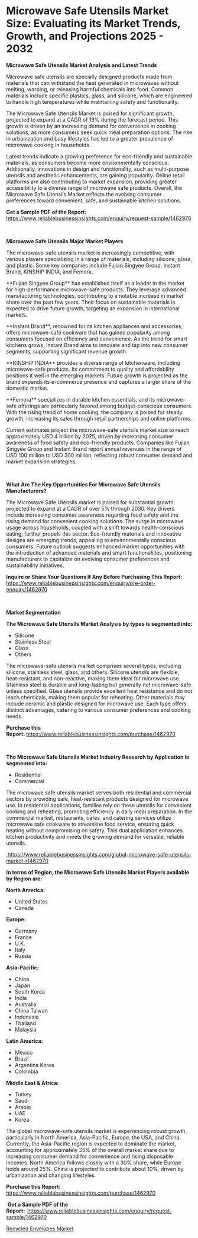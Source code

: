 <p><h1>Microwave Safe Utensils Market Size: Evaluating its Market Trends, Growth, and Projections 2025 - 2032</h1></p><p><strong>Microwave Safe Utensils Market Analysis and Latest Trends</strong></p>
<p><p>Microwave safe utensils are specially designed products made from materials that can withstand the heat generated in microwaves without melting, warping, or releasing harmful chemicals into food. Common materials include specific plastics, glass, and silicone, which are engineered to handle high temperatures while maintaining safety and functionality. </p><p>The Microwave Safe Utensils Market is poised for significant growth, projected to expand at a CAGR of 13% during the forecast period. This growth is driven by an increasing demand for convenience in cooking solutions, as more consumers seek quick meal preparation options. The rise in urbanization and busy lifestyles has led to a greater prevalence of microwave cooking in households. </p><p>Latest trends indicate a growing preference for eco-friendly and sustainable materials, as consumers become more environmentally conscious. Additionally, innovations in design and functionality, such as multi-purpose utensils and aesthetic enhancements, are gaining popularity. Online retail platforms are also contributing to market expansion, providing greater accessibility to a diverse range of microwave safe products. Overall, the Microwave Safe Utensils Market reflects the evolving consumer preferences toward convenient, safe, and sustainable kitchen solutions.</p></p>
<p><strong>Get a Sample PDF of the Report:&nbsp;</strong> <a href="https://www.reliablebusinessinsights.com/enquiry/request-sample/1462970?utm_campaign=2268&utm_medium=2&utm_source=Github&utm_content=ia&utm_term=04042025&utm_id=microwave-safe-utensils">https://www.reliablebusinessinsights.com/enquiry/request-sample/1462970</a></p>
<p>&nbsp;</p>
<p><strong>Microwave Safe Utensils Major Market Players</strong></p>
<p><p>The microwave-safe utensils market is increasingly competitive, with various players specializing in a range of materials, including silicone, glass, and plastic. Some key companies include Fujian Singyee Group, Instant Brand, KINSHIP INDIA, and Femora. </p><p>**Fujian Singyee Group** has established itself as a leader in the market for high-performance microwave-safe products. They leverage advanced manufacturing technologies, contributing to a notable increase in market share over the past few years. Their focus on sustainable materials is expected to drive future growth, targeting an expansion in international markets.</p><p>**Instant Brand**, renowned for its kitchen appliances and accessories, offers microwave-safe cookware that has gained popularity among consumers focused on efficiency and convenience. As the trend for smart kitchens grows, Instant Brand aims to innovate and tap into new consumer segments, supporting significant revenue growth.</p><p>**KINSHIP INDIA** provides a diverse range of kitchenware, including microwave-safe products. Its commitment to quality and affordability positions it well in the emerging markets. Future growth is projected as the brand expands its e-commerce presence and captures a larger share of the domestic market.</p><p>**Femora** specializes in durable kitchen essentials, and its microwave-safe offerings are particularly favored among budget-conscious consumers. With the rising trend of home cooking, the company is poised for steady growth, increasing its sales through retail partnerships and online platforms.</p><p>Current estimates project the microwave-safe utensils market size to reach approximately USD 4 billion by 2025, driven by increasing consumer awareness of food safety and eco-friendly products. Companies like Fujian Singyee Group and Instant Brand report annual revenues in the range of USD 100 million to USD 300 million, reflecting robust consumer demand and market expansion strategies.</p></p>
<p>&nbsp;</p>
<p><strong>What Are The Key Opportunities For Microwave Safe Utensils Manufacturers?</strong></p>
<p><p>The Microwave Safe Utensils market is poised for substantial growth, projected to expand at a CAGR of over 5% through 2030. Key drivers include increasing consumer awareness regarding food safety and the rising demand for convenient cooking solutions. The surge in microwave usage across households, coupled with a shift towards health-conscious eating, further propels this sector. Eco-friendly materials and innovative designs are emerging trends, appealing to environmentally conscious consumers. Future outlook suggests enhanced market opportunities with the introduction of advanced materials and smart functionalities, positioning manufacturers to capitalize on evolving consumer preferences and sustainability initiatives.</p></p>
<p><strong>Inquire or Share Your Questions If Any Before Purchasing This Report:</strong> <a href="https://www.reliablebusinessinsights.com/enquiry/pre-order-enquiry/1462970?utm_campaign=2268&utm_medium=2&utm_source=Github&utm_content=ia&utm_term=04042025&utm_id=microwave-safe-utensils">https://www.reliablebusinessinsights.com/enquiry/pre-order-enquiry/1462970</a></p>
<p>&nbsp;</p>
<p><strong>Market Segmentation</strong></p>
<p><strong>The Microwave Safe Utensils Market Analysis by types is segmented into:</strong></p>
<p><ul><li>Silicone</li><li>Stainless Steel</li><li>Glass</li><li>Others</li></ul></p>
<p><p>The microwave-safe utensils market comprises several types, including silicone, stainless steel, glass, and others. Silicone utensils are flexible, heat-resistant, and non-reactive, making them ideal for microwave use. Stainless steel is durable and long-lasting but generally not microwave-safe unless specified. Glass utensils provide excellent heat resistance and do not leach chemicals, making them popular for reheating. Other materials may include ceramic and plastic designed for microwave use. Each type offers distinct advantages, catering to various consumer preferences and cooking needs.</p></p>
<p><strong>Purchase this Report:&nbsp;</strong><a href="https://www.reliablebusinessinsights.com/purchase/1462970?utm_campaign=2268&utm_medium=2&utm_source=Github&utm_content=ia&utm_term=04042025&utm_id=microwave-safe-utensils">https://www.reliablebusinessinsights.com/purchase/1462970</a></p>
<p>&nbsp;</p>
<p><strong>The Microwave Safe Utensils Market Industry Research by Application is segmented into:</strong></p>
<p><ul><li>Residential</li><li>Commercial</li></ul></p>
<p><p>The microwave safe utensils market serves both residential and commercial sectors by providing safe, heat-resistant products designed for microwave use. In residential applications, families rely on these utensils for convenient cooking and reheating, promoting efficiency in daily meal preparation. In the commercial market, restaurants, cafes, and catering services utilize microwave safe cookware to streamline food service, ensuring quick heating without compromising on safety. This dual application enhances kitchen productivity and meets the growing demand for versatile, reliable utensils.</p></p>
<p><a href="https://www.reliablebusinessinsights.com/global-microwave-safe-utensils-market-r1462970?utm_campaign=2268&utm_medium=2&utm_source=Github&utm_content=ia&utm_term=04042025&utm_id=microwave-safe-utensils">&nbsp;https://www.reliablebusinessinsights.com/global-microwave-safe-utensils-market-r1462970</a></p>
<p><strong>In terms of Region, the Microwave Safe Utensils Market Players available by Region are:</strong></p>
<p>
    <p> <strong> North America: </strong>
        <ul>
            <li>United States</li>
            <li>Canada</li>
        </ul>
        </p> 
    <p> <strong> Europe: </strong>
        <ul>
            <li>Germany</li>
            <li>France</li>
            <li>U.K.</li>
            <li>Italy</li>
            <li>Russia</li>
        </ul>
        </p> 
    <p> <strong> Asia-Pacific: </strong>
        <ul>
            <li>China</li>
            <li>Japan</li>
            <li>South Korea</li>
            <li>India</li>
            <li>Australia</li>
            <li>China Taiwan</li>
            <li>Indonesia</li>
            <li>Thailand</li>
            <li>Malaysia</li>
        </ul>
        </p> 
    <p> <strong> Latin America: </strong>
        <ul>
            <li>Mexico</li>
            <li>Brazil</li>
            <li>Argentina Korea</li>
            <li>Colombia</li>
        </ul>
        </p> 
    <p> <strong> Middle East & Africa: </strong>
        <ul>
            <li>Turkey</li>
            <li>Saudi</li>
            <li>Arabia</li>
            <li>UAE</li>
            <li>Korea</li>
        </ul>
    </p>
    </p>
<p><p>The global microwave-safe utensils market is experiencing robust growth, particularly in North America, Asia-Pacific, Europe, the USA, and China. Currently, the Asia-Pacific region is expected to dominate the market, accounting for approximately 35% of the overall market share due to increasing consumer demand for convenience and rising disposable incomes. North America follows closely with a 30% share, while Europe holds around 25%. China is projected to contribute about 10%, driven by urbanization and changing lifestyles.</p></p>
<p><strong>Purchase this Report: </strong><a href="https://www.reliablebusinessinsights.com/purchase/1462970?utm_campaign=2268&utm_medium=2&utm_source=Github&utm_content=ia&utm_term=04042025&utm_id=microwave-safe-utensils">https://www.reliablebusinessinsights.com/purchase/1462970</a></p>
<p>&nbsp;<strong>Get a Sample PDF of the Report:&nbsp;&nbsp;</strong><a href="https://www.reliablebusinessinsights.com/enquiry/request-sample/1462970?utm_campaign=2268&utm_medium=2&utm_source=Github&utm_content=ia&utm_term=04042025&utm_id=microwave-safe-utensils">https://www.reliablebusinessinsights.com/enquiry/request-sample/1462970</a></p>
<p><strong></strong></p>
<p><p><a href="https://github.com/rileymgdorcas/Market-Research-Report-List-1/blob/main/recycled-envelopes-market.md?utm_campaign=2268&utm_medium=2&utm_source=Github&utm_content=ia&utm_term=04042025&utm_id=microwave-safe-utensils">Recycled Envelopes Market</a></p></p>